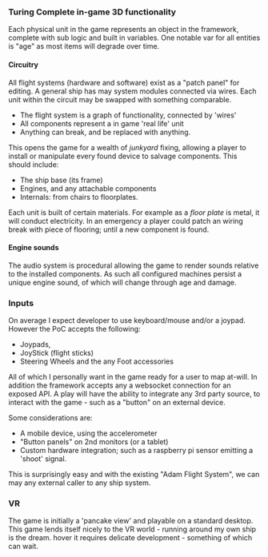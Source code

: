 
### Turing Complete in-game 3D functionality

Each physical unit in the game represents an object in the framework, complete with sub logic and built in variables. One notable var for all entities is "age" as most items will degrade over time.


#### Circuitry

All flight systems (hardware and software) exist as a "patch panel" for editing. A general ship has may system modules connected via wires. Each unit within the circuit may be swapped with something comparable.

+ The flight system is a graph of functionality, connected by 'wires'
+ All components represent a in game 'real life' unit
+ Anything can break, and be replaced with anything.


This opens the game for a wealth of _junkyard_ fixing, allowing a player to install or manipulate every found device to salvage components. This should include:

+ The ship base (its frame)
+ Engines, and any attachable components
+ Internals: from chairs to floorplates.

Each unit is built of certain materials. For example as a _floor plate_ is metal, it will conduct electricity. In an emergency a player could patch an wiring break with piece of flooring; until a new component is found.


#### Engine sounds

The audio system is procedural allowing the game to render sounds relative to the installed components. As such all configured machines persist a unique engine sound, of which will change through age and damage.


### Inputs

On average I expect developer to use keyboard/mouse and/or a joypad. However the PoC accepts the following:

+ Joypads,
+ JoyStick (flight sticks)
+ Steering Wheels and the any Foot accessories

All of which I personally want in the game ready for a user to map at-will. In addition the framework accepts any a websocket connection for an exposed API. A play will have the ability to integrate any 3rd party source, to interact with the game - such as a "button" on an external device.


Some considerations are:

+ A mobile device, using the accelerometer
+ "Button panels" on 2nd monitors (or a tablet)
+ Custom hardware integration; such as a raspberry pi sensor emitting a 'shoot' signal.

This is surprisingly easy and with the existing "Adam Flight System", we can may any external caller to any ship system.


### VR

The game is initially a 'pancake view' and playable on a standard desktop. This game lends itself nicely to the VR world - running around my own ship is the dream. hover it requires delicate development - something of which can wait.
